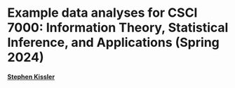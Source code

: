 # Example data analyses for CSCI 7000: Information Theory, Statistical Inference, and Applications (Spring 2024) 

[__Stephen Kissler__](mailto:stephen.kissler@colorado.edu)

